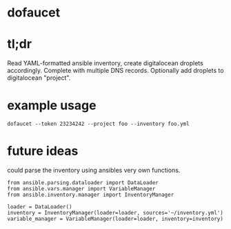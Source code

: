 dofaucet
===

# tl;dr
Read YAML-formatted ansible inventory, create digitalocean droplets accordingly.
Complete with multiple DNS records.
Optionally add droplets to digitalocean "project". 

# example usage
```
dofaucet --token 23234242 --project foo --inventory foo.yml
```

# future ideas

could parse the inventory using ansibles very own functions.
```
from ansible.parsing.dataloader import DataLoader
from ansible.vars.manager import VariableManager
from ansible.inventory.manager import InventoryManager

loader = DataLoader()
inventory = InventoryManager(loader=loader, sources='~/inventory.yml')
variable_manager = VariableManager(loader=loader, inventory=inventory)
```